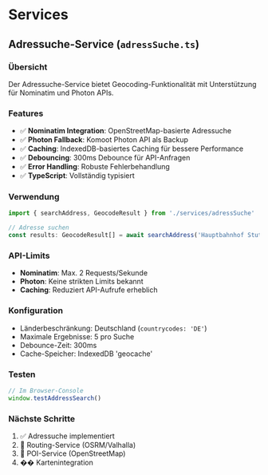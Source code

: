 # Services

## Adressuche-Service (`adressSuche.ts`)

### Übersicht
Der Adressuche-Service bietet Geocoding-Funktionalität mit Unterstützung für Nominatim und Photon APIs.

### Features
- ✅ **Nominatim Integration**: OpenStreetMap-basierte Adressuche
- ✅ **Photon Fallback**: Komoot Photon API als Backup
- ✅ **Caching**: IndexedDB-basiertes Caching für bessere Performance
- ✅ **Debouncing**: 300ms Debounce für API-Anfragen
- ✅ **Error Handling**: Robuste Fehlerbehandlung
- ✅ **TypeScript**: Vollständig typisiert

### Verwendung

```typescript
import { searchAddress, GeocodeResult } from './services/adressSuche'

// Adresse suchen
const results: GeocodeResult[] = await searchAddress('Hauptbahnhof Stuttgart')
```

### API-Limits
- **Nominatim**: Max. 2 Requests/Sekunde
- **Photon**: Keine strikten Limits bekannt
- **Caching**: Reduziert API-Aufrufe erheblich

### Konfiguration
- Länderbeschränkung: Deutschland (`countrycodes: 'DE'`)
- Maximale Ergebnisse: 5 pro Suche
- Debounce-Zeit: 300ms
- Cache-Speicher: IndexedDB 'geocache'

### Testen
```javascript
// Im Browser-Console
window.testAddressSearch()
```

### Nächste Schritte
1. ✅ Adressuche implementiert
2. 🔄 Routing-Service (OSRM/Valhalla)
3. 📍 POI-Service (OpenStreetMap)
4. ��️ Kartenintegration 